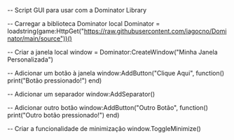 -- Script GUI para usar com a Dominator Library

-- Carregar a biblioteca Dominator
local Dominator = loadstring(game:HttpGet("https://raw.githubusercontent.com/iagocno/Dominator/main/source"))()

-- Criar a janela
local window = Dominator:CreateWindow("Minha Janela Personalizada")

-- Adicionar um botão à janela
window:AddButton("Clique Aqui", function()
    print("Botão pressionado!")
end)

-- Adicionar um separador
window:AddSeparator()

-- Adicionar outro botão
window:AddButton("Outro Botão", function()
    print("Outro botão pressionado!")
end)

-- Criar a funcionalidade de minimização
window.ToggleMinimize()

